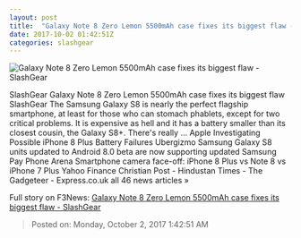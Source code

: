 ```yaml
---
layout: post
title:  "Galaxy Note 8 Zero Lemon 5500mAh case fixes its biggest flaw - SlashGear"
date: 2017-10-02 01:42:51Z
categories: slashgear
---
```


![Galaxy Note 8 Zero Lemon 5500mAh case fixes its biggest flaw - SlashGear](https://c.slashgear.com/wp-content/uploads/2017/10/zerolemon.jpg)

SlashGear Galaxy Note 8 Zero Lemon 5500mAh case fixes its biggest flaw SlashGear The Samsung Galaxy S8 is nearly the perfect flagship smartphone, at least for those who can stomach phablets, except for two critical problems. It is expensive as hell and it has a battery smaller than its closest cousin, the Galaxy S8+. There's really ... Apple Investigating Possible iPhone 8 Plus Battery Failures Ubergizmo Samsung Galaxy S8 units updated to Android 8.0 beta are now supporting updated Samsung Pay Phone Arena Smartphone camera face-off: iPhone 8 Plus vs Note 8 vs iPhone 7 Plus Yahoo Finance Christian Post - Hindustan Times - The Gadgeteer - Express.co.uk all 46 news articles »


Full story on F3News: [Galaxy Note 8 Zero Lemon 5500mAh case fixes its biggest flaw - SlashGear](http://www.f3nws.com/n/CPsEYB)

> Posted on: Monday, October 2, 2017 1:42:51 AM
